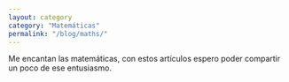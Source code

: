 ```yaml
---
layout: category
category: "Matemáticas"
permalink: "/blog/maths/"
---
```


Me encantan las matemáticas, con estos artículos espero poder compartir un poco
de ese entusiasmo.
